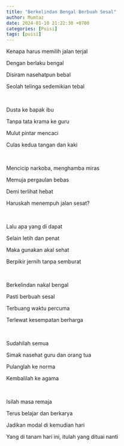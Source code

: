 ```yaml
---
title: "Berkelindan Bengal Berbuah Sesal"
author: Mumtaz
date: 2024-01-10 21:22:30 +0700
categories: [Puisi]
tags: [puisi]
---
```


Kenapa harus memilih jalan terjal

Dengan berlaku bengal

Disiram nasehatpun bebal

Seolah telinga sedemikian tebal

<br>

Dusta ke bapak ibu

Tanpa tata krama ke guru

Mulut pintar mencaci

Culas kedua tangan dan kaki

<br>

Mencicip narkoba, menghamba miras

Memuja pergaulan bebas

Demi terlihat hebat

Haruskah menempuh jalan sesat?

<br>

Lalu apa yang di dapat

Selain letih dan penat

Maka gunakan akal sehat

Berpikir jernih tanpa semburat

<br>

Berkelindan nakal bengal

Pasti berbuah sesal

Terbuang waktu percuma

Terlewat kesempatan berharga

<br>

Sudahilah semua

Simak nasehat guru dan orang tua

Pulanglah ke norma

Kembalilah ke agama

<br>

Isilah masa remaja

Terus belajar dan berkarya

Jadikan modal di kemudian hari

Yang di tanam hari ini, itulah yang dituai nanti
